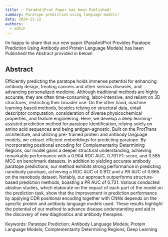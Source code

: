 ```yaml
---
title: ✅ ParaAntiProt Paper has been Published!
summary: Paratope prediction using language models!
data: 2024-11-22
authors:
  - admin
---
```

Im happy to share that our new paper (ParaAntiProt Provides Paratope Prediction Using Antibody and Protein Language Models) has been Published! the Abstract provided in below!
## Abstract
Efficiently predicting the paratope holds immense potential for enhancing antibody design, treating cancers and other serious diseases, and advancing personalized medicine. Although traditional methods are highly accurate, they are often time-consuming, labor-intensive, and reliant on 3D structures, restricting their broader use. On the other hand, machine learning-based methods, besides relying on structural data, entail descriptor computation, consideration of diverse physicochemical properties, and feature engineering. Here, we develop a deep learning-assisted prediction method for paratope identification, relying solely on amino acid sequences and being antigen-agnostic. Built on the ProtTrans architecture, and utilizing pre- trained protein and antibody language models, we extract efficient embeddings for predicting paratope. By incorporating positional encoding for Complementarity Determining Regions, our model gains a deeper structural understanding, achieving remarkable performance with a 0.904 ROC AUC, 0.701 F1-score, and 0.585 MCC on benchmark datasets. In addition to yielding accurate antibody paratope predictions, our method exhibits strong performance in predicting nanobody paratope, achieving a ROC AUC of 0.912 and a PR AUC of 0.665 on the nanobody dataset. Notably, our approach outperforms structure-based prediction methods, boasting a PR AUC of 0.731. Various conducted ablation studies, which elaborate on the impact of each part of the model on the prediction task, show that the improvement in prediction performance by applying CDR positional encoding together with CNNs depends on the specific protein and antibody language models used. These results highlight the potential of our method to advance disease understanding and aid in the discovery of new diagnostics and antibody therapies.

Keywords: Paratope Prediction; Antibody Language Models; Protein Language Models; Complementarity Determining Regions; Deep Learning